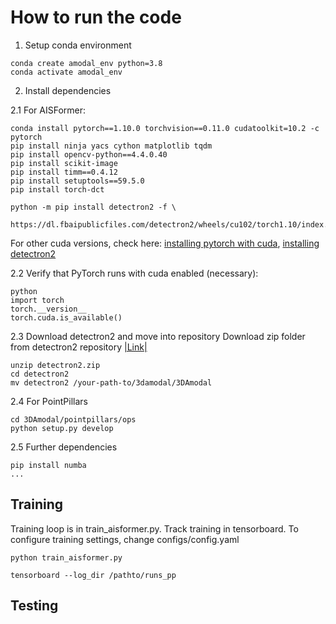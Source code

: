 # How to run the code

1. Setup conda environment
```
conda create amodal_env python=3.8
conda activate amodal_env
```

2. Install dependencies

2.1 For AISFormer:
```
conda install pytorch==1.10.0 torchvision==0.11.0 cudatoolkit=10.2 -c pytorch
pip install ninja yacs cython matplotlib tqdm
pip install opencv-python==4.4.0.40
pip install scikit-image
pip install timm==0.4.12
pip install setuptools==59.5.0
pip install torch-dct

python -m pip install detectron2 -f \
  https://dl.fbaipublicfiles.com/detectron2/wheels/cu102/torch1.10/index.html
```
For other cuda versions, check here:  [installing pytorch with cuda](https://pytorch.org/get-started/previous-versions/), [installing detectron2](https://detectron2.readthedocs.io/en/latest/tutorials/install.html)

2.2 Verify that PyTorch runs with cuda enabled (necessary):
```
python
import torch
torch.__version__
torch.cuda.is_available()
```
2.3 Download detectron2 and move into repository
Download zip folder from detectron2 repository [|Link|](https://github.com/facebookresearch/detectron2)
```
unzip detectron2.zip
cd detectron2
mv detectron2 /your-path-to/3damodal/3DAmodal
```

2.4 For PointPillars
```
cd 3DAmodal/pointpillars/ops
python setup.py develop
```

2.5 Further dependencies
```
pip install numba
...
```

## Training
Training loop is in train_aisformer.py. Track training in tensorboard.
To configure training settings, change configs/config.yaml
```
python train_aisformer.py

tensorboard --log_dir /pathto/runs_pp
```

## Testing
